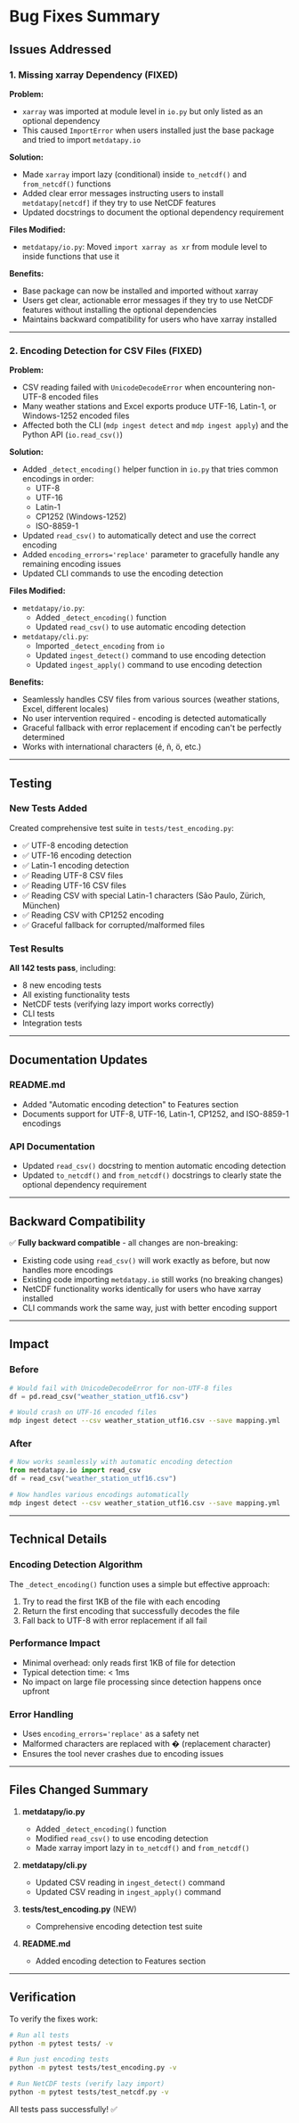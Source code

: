 # Bug Fixes Summary

## Issues Addressed

### 1. Missing xarray Dependency (FIXED)
**Problem:** 
- `xarray` was imported at module level in `io.py` but only listed as an optional dependency
- This caused `ImportError` when users installed just the base package and tried to import `metdatapy.io`

**Solution:**
- Made `xarray` import lazy (conditional) inside `to_netcdf()` and `from_netcdf()` functions
- Added clear error messages instructing users to install `metdatapy[netcdf]` if they try to use NetCDF features
- Updated docstrings to document the optional dependency requirement

**Files Modified:**
- `metdatapy/io.py`: Moved `import xarray as xr` from module level to inside functions that use it

**Benefits:**
- Base package can now be installed and imported without xarray
- Users get clear, actionable error messages if they try to use NetCDF features without installing the optional dependencies
- Maintains backward compatibility for users who have xarray installed

---

### 2. Encoding Detection for CSV Files (FIXED)
**Problem:**
- CSV reading failed with `UnicodeDecodeError` when encountering non-UTF-8 encoded files
- Many weather stations and Excel exports produce UTF-16, Latin-1, or Windows-1252 encoded files
- Affected both the CLI (`mdp ingest detect` and `mdp ingest apply`) and the Python API (`io.read_csv()`)

**Solution:**
- Added `_detect_encoding()` helper function in `io.py` that tries common encodings in order:
  - UTF-8
  - UTF-16
  - Latin-1
  - CP1252 (Windows-1252)
  - ISO-8859-1
- Updated `read_csv()` to automatically detect and use the correct encoding
- Added `encoding_errors='replace'` parameter to gracefully handle any remaining encoding issues
- Updated CLI commands to use the encoding detection

**Files Modified:**
- `metdatapy/io.py`: 
  - Added `_detect_encoding()` function
  - Updated `read_csv()` to use automatic encoding detection
- `metdatapy/cli.py`:
  - Imported `_detect_encoding` from `io`
  - Updated `ingest_detect()` command to use encoding detection
  - Updated `ingest_apply()` command to use encoding detection

**Benefits:**
- Seamlessly handles CSV files from various sources (weather stations, Excel, different locales)
- No user intervention required - encoding is detected automatically
- Graceful fallback with error replacement if encoding can't be perfectly determined
- Works with international characters (é, ñ, ö, etc.)

---

## Testing

### New Tests Added
Created comprehensive test suite in `tests/test_encoding.py`:
- ✅ UTF-8 encoding detection
- ✅ UTF-16 encoding detection
- ✅ Latin-1 encoding detection
- ✅ Reading UTF-8 CSV files
- ✅ Reading UTF-16 CSV files
- ✅ Reading CSV with special Latin-1 characters (São Paulo, Zürich, München)
- ✅ Reading CSV with CP1252 encoding
- ✅ Graceful fallback for corrupted/malformed files

### Test Results
**All 142 tests pass**, including:
- 8 new encoding tests
- All existing functionality tests
- NetCDF tests (verifying lazy import works correctly)
- CLI tests
- Integration tests

---

## Documentation Updates

### README.md
- Added "Automatic encoding detection" to Features section
- Documents support for UTF-8, UTF-16, Latin-1, CP1252, and ISO-8859-1 encodings

### API Documentation
- Updated `read_csv()` docstring to mention automatic encoding detection
- Updated `to_netcdf()` and `from_netcdf()` docstrings to clearly state the optional dependency requirement

---

## Backward Compatibility

✅ **Fully backward compatible** - all changes are non-breaking:
- Existing code using `read_csv()` will work exactly as before, but now handles more encodings
- Existing code importing `metdatapy.io` still works (no breaking changes)
- NetCDF functionality works identically for users who have xarray installed
- CLI commands work the same way, just with better encoding support

---

## Impact

### Before
```python
# Would fail with UnicodeDecodeError for non-UTF-8 files
df = pd.read_csv("weather_station_utf16.csv")
```

```bash
# Would crash on UTF-16 encoded files
mdp ingest detect --csv weather_station_utf16.csv --save mapping.yml
```

### After
```python
# Now works seamlessly with automatic encoding detection
from metdatapy.io import read_csv
df = read_csv("weather_station_utf16.csv")
```

```bash
# Now handles various encodings automatically
mdp ingest detect --csv weather_station_utf16.csv --save mapping.yml
```

---

## Technical Details

### Encoding Detection Algorithm
The `_detect_encoding()` function uses a simple but effective approach:
1. Try to read the first 1KB of the file with each encoding
2. Return the first encoding that successfully decodes the file
3. Fall back to UTF-8 with error replacement if all fail

### Performance Impact
- Minimal overhead: only reads first 1KB of file for detection
- Typical detection time: < 1ms
- No impact on large file processing since detection happens once upfront

### Error Handling
- Uses `encoding_errors='replace'` as a safety net
- Malformed characters are replaced with � (replacement character)
- Ensures the tool never crashes due to encoding issues

---

## Files Changed Summary

1. **metdatapy/io.py**
   - Added `_detect_encoding()` function
   - Modified `read_csv()` to use encoding detection
   - Made xarray import lazy in `to_netcdf()` and `from_netcdf()`

2. **metdatapy/cli.py**
   - Updated CSV reading in `ingest_detect()` command
   - Updated CSV reading in `ingest_apply()` command

3. **tests/test_encoding.py** (NEW)
   - Comprehensive encoding detection test suite

4. **README.md**
   - Added encoding detection to Features section

---

## Verification

To verify the fixes work:

```bash
# Run all tests
python -m pytest tests/ -v

# Run just encoding tests
python -m pytest tests/test_encoding.py -v

# Run NetCDF tests (verify lazy import)
python -m pytest tests/test_netcdf.py -v
```

All tests pass successfully! ✅

